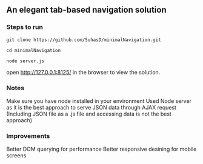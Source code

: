 ## An elegant tab-based navigation solution

### Steps to run


`git clone https://github.com/SuhasD/minimalNavigation.git`

`cd minimalNavigation`

`node server.js`

open http://127.0.0.1:8125/ in the browser to view the solution.


### Notes

Make sure you have node installed in your environment
Used Node server as it is the best approach to serve JSON data through AJAX request
(Including JSON file as a .js file and accessing data is not the best approach)

### Improvements

Better DOM querying for performance
Better responsive desining for mobile screens
